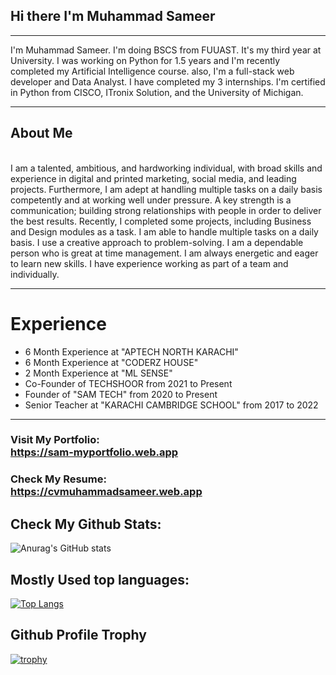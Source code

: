 ## Hi there I'm Muhammad Sameer

<hr>
I'm Muhammad Sameer. I'm doing BSCS from FUUAST. It's my third year at University. I was working on Python for 1.5 years and I'm recently completed my Artificial Intelligence course. also, I'm a full-stack web developer and Data Analyst. I have completed my 3 internships. I'm certified in Python from CISCO, ITronix Solution, and the University of Michigan. 


<hr>

## About Me

<br>
I am a talented, ambitious, and hardworking individual, with broad skills and experience in digital and printed marketing, social media, and leading projects. Furthermore, I am adept at handling multiple tasks on a daily basis competently and at working well under pressure. A key strength is a communication; building strong relationships with people in order to deliver the best results. Recently, I completed some projects, including Business and Design modules as a task. I am able to handle multiple tasks on a daily basis. I use a creative approach to problem-solving. I am a dependable person who is great at time management. I am always energetic and eager to learn new skills. I have experience working as part of a team and individually.

<hr>

# Experience
- 6 Month Experience at "APTECH NORTH KARACHI"
- 6 Month Experience at "CODERZ HOUSE"
- 2 Month Experience at "ML SENSE"
- Co-Founder of TECHSHOOR from 2021 to Present 
- Founder of "SAM TECH" from 2020 to Present
- Senior Teacher at "KARACHI CAMBRIDGE SCHOOL" from 2017 to 2022

<hr>

### Visit My Portfolio: <br>https://sam-myportfolio.web.app <br>

### Check My Resume: <br>https://cvmuhammadsameer.web.app


## Check My Github Stats:
![Anurag's GitHub stats](https://github-readme-stats.vercel.app/api?username=SameerShiekh77&theme=github_dark&show_icons=true)


## Mostly Used top languages:
[![Top Langs](https://github-readme-stats.vercel.app/api/top-langs/?username=SameerShiekh77&layout=compact)](https://github.com/anuraghazra/github-readme-stats)


## Github Profile Trophy
[![trophy](https://github-profile-trophy.vercel.app/?username=ryo-ma&theme=nord)](https://github.com/ryo-ma/github-profile-trophy)
